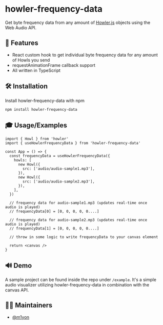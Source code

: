 # howler-frequency-data

Get byte frequency data from any amount of [Howler.js](https://github.com/goldfire/howler.js#documentation) objects using the Web Audio API.

## 🎉 Features

- React custom hook to get individual byte frequency data for any amount of Howls you send
- requestAnimationFrame callback support
- All written in TypeScript

## 🛠 Installation

Install howler-frequency-data with npm

```bash
npm install howler-frequency-data
```

## 🎓 Usage/Examples

```tsx
import { Howl } from 'howler'
import { useHowlerFrequencyData } from 'howler-frequency-data'

const App = () => {
  const frequencyData = useHowlerFrequencyData({
    howls: [
      new Howl({
        src: ['audio/audio-sample1.mp3'],
      }),
      new Howl({
        src: ['audio/audio-sample2.mp3'],
      }),
    ],
  })

  // frequency data for audio-sample1.mp3 (updates real-time once audio is played)
  // frequencyData[0] = [0, 0, 0, 0, 0....]

  // frequency data for audio-sample2.mp3 (updates real-time once audio is played)
  // frequencyData[1] = [0, 0, 0, 0, 0....]

  // throw in some logic to write frequencyData to your canvas element

  return <canvas />
}
```

## 🔊 Demo

A sample project can be found inside the repo under `/example`. It's a simple audio visualizer utilizing howler-frequency-data in combination with the canvas API.

## 🦸‍♂️ Maintainers

- [@m1yon](https://github.com/m1yon)
